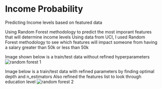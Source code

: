 # Income Probability
 Predicting Income levels based on featured data

Using Random Forest methodology to predict the most imporant features that will determine income levels
Using data from UCI, I used Random Forest methodology to see which features will impact someone from having a salary greater than 50k or less than 50k

Image shown below is a train/test data without refined hyperparameters
![random forest 1](https://user-images.githubusercontent.com/106100235/214387881-54173083-9eba-4e95-aaed-6ddb65c54988.png)

Image below is a train/test data with refined parameters by finding optimal depth and n_estimators
Also refined the features list to look through education level
![random forest 2](https://user-images.githubusercontent.com/106100235/214387892-b690c03a-8910-4d42-a8cf-33eb01d319c4.png)
